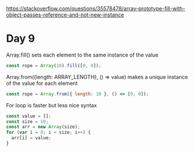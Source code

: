 https://stackoverflow.com/questions/35578478/array-prototype-fill-with-object-passes-reference-and-not-new-instance

# Day 9

Array.fill() sets each element to the same instance of the value

```js
const rope = Array(10).fill([0, 0]);
```

Array.from({length: ARRAY_LENGTH}, () => value) makes a unique instance of the value for each element

```js
const rope = Array.from({ length: 10 }, () => [0, 0]);
```

For loop is faster but less nice syntax

```js
const value = [];
const size = 10;
const arr = new Array(size);
for (var i = 0; i < size; i++) {
  arr[i] = value;
}
```
